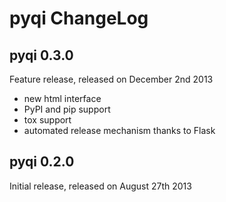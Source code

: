 pyqi ChangeLog
==============

pyqi 0.3.0 
----------

Feature release, released on December 2nd 2013

* new html interface
* PyPI and pip support
* tox support
* automated release mechanism thanks to Flask

pyqi 0.2.0
----------

Initial release, released on August 27th 2013
